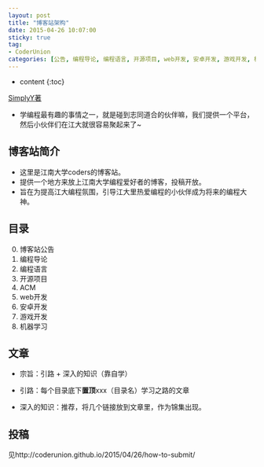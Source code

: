 ```yaml
---
layout: post
title: "博客站架构"
date: 2015-04-26 10:07:00
sticky: true
tag: 
- CoderUnion
categories: [公告, 编程导论, 编程语言, 开源项目, web开发, 安卓开发, 游戏开发, 机器学习]
---
```


* content
{:toc}


[SimplyY著](http://simplyy.github.io/pages/about.html)

- 学编程最有趣的事情之一，就是碰到志同道合的伙伴嘛，我们提供一个平台，然后小伙伴们在江大就很容易聚起来了~

## 博客站简介
- 这里是江南大学coders的博客站。
- 提供一个地方来放上江南大学编程爱好者的博客，投稿开放。
- 旨在为提高江大编程氛围，引导江大里热爱编程的小伙伴成为将来的编程大神。


## 目录

0. 博客站公告
1. 编程导论
2. 编程语言
3. 开源项目
4. ACM
8. web开发
9. 安卓开发
10. 游戏开发
11. 机器学习 

## 文章

- 宗旨：引路 + 深入的知识（靠自学）

- 引路：每个目录底下**置顶**xxx（目录名）学习之路的文章

- 深入的知识：推荐，将几个链接放到文章里，作为锦集出现。



## 投稿
见http://coderunion.github.io/2015/04/26/how-to-submit/
